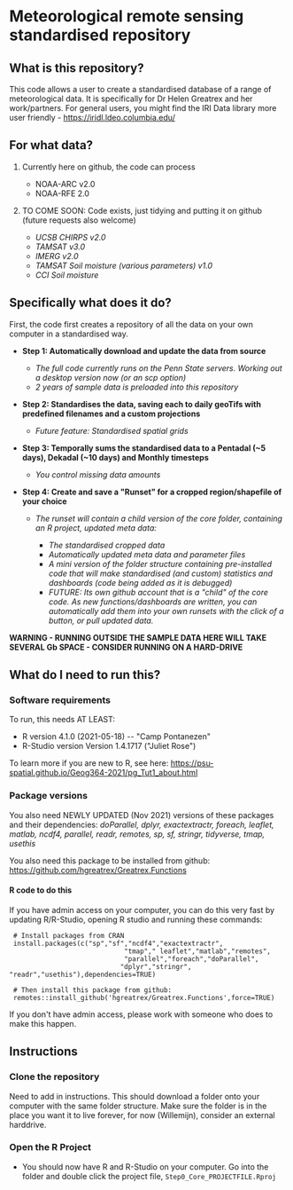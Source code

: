 # Meteorological remote sensing standardised repository

## What is this repository?

This code allows a user to create a standardised database of a range of meteorological data.  It is specifically for Dr Helen Greatrex and her work/partners.  For general users, you might find the IRI Data library more user friendly - https://iridl.ldeo.columbia.edu/

## For what data?

1. Currently here on github, the code can process

     - NOAA-ARC v2.0
     - NOAA-RFE 2.0
 
2. TO COME SOON: Code exists, just tidying and putting it on github (future requests also welcome)

     - *UCSB CHIRPS v2.0*
     - *TAMSAT v3.0*   
     - *IMERG v2.0*     
     - *TAMSAT Soil moisture (various parameters) v1.0*  
     - *CCI Soil moisture*
      

## Specifically what does it do?

First, the code first creates a repository of all the data on your own computer in a standardised way. 

 - **Step 1: Automatically download and update the data from source**

     - *The full code currently runs on the Penn State servers. Working out a desktop version now (or an scp option)*
     - *2 years of sample data is preloaded into this repository*

 - **Step 2: Standardises the data, saving each to daily geoTifs with predefined filenames and a custom projections**

     - *Future feature: Standardised spatial grids*

 - **Step 3: Temporally sums the standardised data to a Pentadal (~5 days), Dekadal (~10 days) and Monthly timesteps**
  
     - *You control missing data amounts*

 - **Step 4: Create and save a "Runset" for a cropped region/shapefile of your choice**
  
     - *The runset will contain a child version of the core folder, containing an R project, updated meta data:*

       - *The standardised cropped data* 
       - *Automatically updated meta data and parameter files*
       - *A mini version of the folder structure containing pre-installed code that will make standardised (and custom) statistics and dashboards (code being added as it is debugged)*
       - *FUTURE: Its own github account that is a "child" of the core code.  As new functions/dashboards are written, you can automatically add them into your own runsets with the click of a button, or pull updated data.*
    

**WARNING - RUNNING OUTSIDE THE SAMPLE DATA HERE WILL TAKE SEVERAL Gb SPACE - CONSIDER RUNNING ON A HARD-DRIVE**

## What do I need to run this?

### Software requirements

To run, this needs AT LEAST:

 - R version 4.1.0 (2021-05-18) -- "Camp Pontanezen"
 - R-Studio version Version 1.4.1717 ("Juliet Rose")

To learn more if you are new to R, see here: https://psu-spatial.github.io/Geog364-2021/pg_Tut1_about.html

### Package versions

You also need NEWLY UPDATED (Nov 2021) versions of these packages and their dependencies: *doParallel, dplyr, exactextractr, foreach, leaflet, matlab, ncdf4, parallel, readr, remotes, sp, sf, stringr, tidyverse, tmap, usethis*

You also need this package to be installed from github:  https://github.com/hgreatrex/Greatrex.Functions

#### R code to do this

If you have admin access on your computer, you can do this very fast by updating R/R-Studio, opening R studio and running these commands:

```{r}
 # Install packages from CRAN
 install.packages(c("sp","sf","ncdf4","exactextractr",
                             "tmap"," leaflet","matlab","remotes",
                             "parallel","foreach","doParallel", 
                            "dplyr","stringr", "readr","usethis"),dependencies=TRUE)

 # Then install this package from github:
 remotes::install_github('hgreatrex/Greatrex.Functions',force=TRUE)

```

If you don't have admin access, please work with someone who does to make this happen.

## Instructions

### Clone the repository

Need to add in instructions.  This should download a folder onto your computer with the same folder structure. Make sure the folder is in the place you want it to live forever, for now (Willemijn), consider an external harddrive.

### Open the R Project

 - You should now have R and R-Studio on your computer. Go into the folder and double click the project file, `Step0_Core_PROJECTFILE.Rproj`





